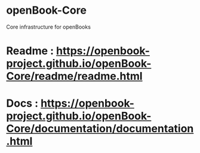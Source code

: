 # openBook-Core
Core infrastructure for openBooks


# Readme : https://openbook-project.github.io/openBook-Core/readme/readme.html

# Docs : https://openbook-project.github.io/openBook-Core/documentation/documentation.html
